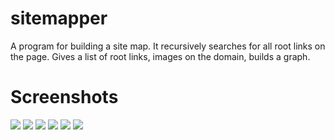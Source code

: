 # sitemapper
A program for building a site map. It recursively searches for all root links on the page. Gives a list of root links, images on the domain, builds a graph.


# Screenshots

![](./Screenshots/main.png)
![](./Screenshots/processing.png)
![](./Screenshots/graph.png)
![](./Screenshots/domain_links.png)
![](./Screenshots/domain_images.png)
![](./Screenshots/external_images.png)
